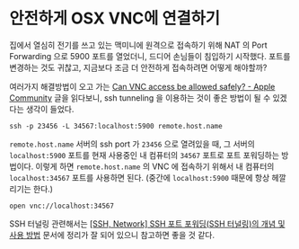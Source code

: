 # 안전하게 OSX VNC에 연결하기

집에서 열심히 전기를 쓰고 있는 맥미니에 원격으로 접속하기 위해 NAT 의 Port Forwarding 으로 5900 포트를 열었더니, 드디어 손님들이 침입하기 시작했다. 포트를 변경하는 것도 귀찮고, 지금보다 조금 더 안전하게 접속하려면 어떻게 해야할까?

여러가지 해결방법이 오고 가는 
[Can VNC access be allowed safely? - Apple Community](https://discussions.apple.com/thread/7593615) 글을 
읽다보니, ssh tunneling 을 이용하는 것이 좋은 방법이 될 수 있겠다는 생각이 들었다.

```
ssh -p 23456 -L 34567:localhost:5900 remote.host.name
```

`remote.host.name` 서버의 ssh port 가 `23456` 으로 열려있을 때, 그 서버의 `localhost:5900` 포트를 
현재 사용중인 내 컴퓨터의 `34567` 포트로 포트 포워딩하는 방법이다. 
이렇게 하면 `remote.host.name` 의 VNC 에 접속하기 위해서 내 컴퓨터의 `localhost:34567` 포트를 사용하면 된다.
(중간에 `localhost:5900` 때문에 항상 헤깔리기는 한다.)

```
open vnc://localhost:34567
```

SSH 터널링 관련해서는 [[SSH, Network] SSH 포트 포워딩(SSH 터널링)의 개념 및 사용 방법](https://m.blog.naver.com/PostView.nhn?blogId=alice_k106&logNo=221364560794&proxyReferer=https:%2F%2Fwww.google.com%2F) 문서에 정리가 잘 되어 있으니 참고하면 좋을 것 같다. 